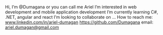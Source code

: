 Hi, I’m @Dumagana or you can call me Ariel
I’m interested in web development and mobile application development
I’m currently learning C#, .NET, angular and react 
I’m looking to collaborate on ...
How to reach me:
www.linkedin.com/in/ariel-dumagan
https://github.com/Dumagana
email: ariel.dumagan@gmail.com
